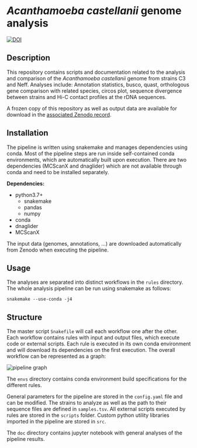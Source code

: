 # _Acanthamoeba castellanii_ genome analysis

[![DOI](https://zenodo.org/badge/DOI/10.5281/zenodo.5541742.svg)](https://doi.org/10.5281/zenodo.5507417)
## Description 

This repository contains scripts and documentation related to the analysis and comparison of the _Acanthamoeba castellanii_ genome from strains C3 and Neff. Analyses include: Annotation statistics, busco, quast, orthologous gene comparison with related species, circos plot, sequence divergence between strains and Hi-C contact profiles at the rDNA sequences.

A frozen copy of this repository as well as output data are available for download in the [associated Zenodo record](https://doi.org/10.5281/zenodo.5507417).

## Installation

The pipeline is written using snakemake and manages dependencies using conda. Most of the pipeline steps are run inside self-contained conda environments, which are automatically built upon execution. There are two dependencies (MCScanX and dnaglider) which are not available through conda and need to be installed separately.

**Dependencies:**

* python3.7+
    + snakemake
    + pandas
    + numpy
* conda
* dnaglider
* MCScanX

The input data (genomes, annotations, ...) are downloaded automatically from Zenodo when executing the pipeline.

## Usage

 The analyses are separated into distinct workflows in the `rules` directory.
 The whole analysis pipeline can be run using snakemake as follows:

 ```snakemake --use-conda -j4```

## Structure

The master script `Snakefile` will call each workflow one after the other. Each workflow contains rules with input and output files, which execute code or external scripts. Each rule is executed in its own conda environment and will download its dependencies on the first execution. The overall workflow can be represented as a graph:

![pipeline graph](doc/rulegraph.svg)

The `envs` directory contains conda environment build specifications for the different rules.

General parameters for the pipeline are stored in the `config.yaml` file and can be modified. The strains to analyze as well as the path to their sequence files are defined in `samples.tsv`. All external scripts executed by rules are stored in the `scripts` folder. Custom python utility libraries imported in the pipeline are stored in `src`.

The `doc` directory contains jupyter notebook with general analyses of the pipeline results.


